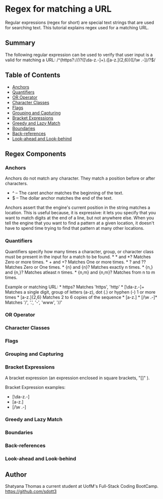 # Regex for matching a URL

Regular expressions (regex for short) are special text strings that are used for searching text. This tutorial explains regex used for a matching URL.

## Summary

The following regular expression can be used to verify that user input is a valid for matching a URL: /^(https?:\/\/)?([\da-z\.-]+)\.([a-z\.]{2,6})([\/\w \.-]*)*\/?$/

## Table of Contents

- [Anchors](#anchors)
- [Quantifiers](#quantifiers)
- [OR Operator](#or-operator)
- [Character Classes](#character-classes)
- [Flags](#flags)
- [Grouping and Capturing](#grouping-and-capturing)
- [Bracket Expressions](#bracket-expressions)
- [Greedy and Lazy Match](#greedy-and-lazy-match)
- [Boundaries](#boundaries)
- [Back-references](#back-references)
- [Look-ahead and Look-behind](#look-ahead-and-look-behind)

## Regex Components

### Anchors
Anchors do not match any character. They match a position before or after characters.

* ^ – The caret anchor matches the beginning of the text.
* $ – The dollar anchor matches the end of the text.

Anchors assert that the engine's current position in the string matches a location. This is useful because, it is expressive: it lets you specify that you want to match digits at the end of a line, but not anywhere else. When you tell the engine that you want to find a pattern at a given location, it doesn't have to spend time trying to find that pattern at many other locations.

### Quantifiers
Quantifiers specify how many times a character, group, or character class must be present in the input for a match to be found.
    * * and *? Matches Zero or more times.
    * + and +? Matches One or more times.
    * ? and ?? Matches Zero or One times.
    * {n} and {n}? Matches exactly n times.
    * {n,} and {n,}? Matches atleast n times.
    * {n,m} and {n,m}? Matches from n to m times.

Example or matching URL:
    * https?          Matches 'https', 'http'
    * [\da-z\.-]+     Matches a single digit, group of letters (a-z), dot (.) or hyphen (-) 1 or more times
    * [a-z\.]{2,6}    Matches 2 to 6 copies of the sequence * [a-z\.]
    * [\/\w \.-]*     Matches '/', '.', '-', 'www', '//'

### OR Operator

### Character Classes

### Flags

### Grouping and Capturing

### Bracket Expressions
A bracket expression (an expression enclosed in square brackets, "[]" ). 

Bracket Expression examples:
* [\da-z\.-]
* [a-z\.]
* [\/\w \.-]

### Greedy and Lazy Match

### Boundaries

### Back-references

### Look-ahead and Look-behind

## Author

Shatyana Thomas a current student at UofM's Full-Stack Coding BootCamp. https://github.com/sdott3 